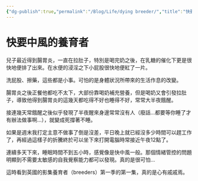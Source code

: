 ```yaml
---
{"dg-publish":true,"permalink":"/Blog/Life/dying breeder/","title":"快要中風的養育者","tags":["blog","life"],"created":"2022-09-19","updated":"2023-02-16T22:31"}
---
```



# 快要中風的養育者

兒子最近得到腸胃炎，一直在拉肚子，特別是喝完奶之後，在乳糖的催化下更是很快地便排了出來。在水便的浸淫之下小屁股很快地便紅了一片。

洗屁股、擦藥，這些都是小事。可怕的是身體狀況所帶來的生活作息的改變。

腸胃炎之後正餐他都吃不太下，大部份靠喝奶補充營養，但是喝奶又會引發拉肚子，導致他得到腸胃炎的這幾天都吃得不好也睡得不好，常常大半夜餓醒。

接連幾天常餓醒之後似乎發現了半夜醒來身邊常常沒有人（廢話…都要等你睡了才有辦法做事啊…），就變成死撐著不睡。

如果是週末我打定主意不做事了倒是沒差，平日晚上就已經沒多少時間可以趕工作了，再經過這樣子的折騰終於可以坐下來打開電腦時常接近午夜12點了。

連續多天下來，睡眠時間不到五小時，感覺像是快中風一般。那個情緒管控的問題明顯到不需要太敏感的自我覺察能力都可以發現。真的是很可怕…

這時看到英國的影集養育者（breeders）第一季的第一集，真的是心有戚戚焉。